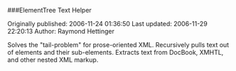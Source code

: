 ###ElementTree Text Helper

Originally published: 2006-11-24 01:36:50
Last updated: 2006-11-29 22:20:13
Author: Raymond Hettinger

Solves the "tail-problem" for prose-oriented XML.  Recursively pulls text out of elements and their sub-elements.  Extracts text from DocBook, XMHTL, and other nested XML markup.